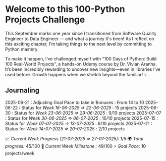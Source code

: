 # Welcome to this 100-Python Projects Challenge

This September marks one year since I transitioned from Software Quality Engineer to Data Engineer — and what a journey it's been! As I reflect on this exciting chapter, I'm taking things to the next level by committing to Python mastery.

To make it happen, I’ve challenged myself with "100 Days of Python: Build 100 Real-World Projects", a hands-on Udemy course by Dr. Vivian Aranha. It’s been incredibly rewarding to uncover new insights—even in libraries I’ve used before. Growth happens when we stretch beyond the familiar! 💡

## Journaling
2025-06-21 : Adjusting Goal Pace to take in Bonuses : From 14 to 10
2025-06-22 : Status for *Week 16-06-2025 => 22-06-2025* : 15 projects
2025-06-30 : Status for *Week 23-06-2025 => 29-06-2025* : 9/10 projects
2025-07-07 : Status for *Week 30-06-2025 => 06-07-2025* : 10/10 projects
2025-07-15 : Status for *Week 07-07-2025 => 13-07-2025* : 8/10 projects
2025-07-21 : Status for *Week 14-07-2025 => 20-07-2025* : 2/10 projects


📈 *Current Week Progress (21-07-2025 => 27-07-2025):* 1/5
🌍 *Total progress:* 45/100
🎯 *Current Week Milestone :* 49/100
⚡ *Goal Pace:* 10 projects/week